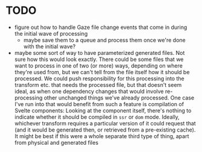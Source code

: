 # TODO

- figure out how to handle Gaze file change events that come in during the initial wave of processing
	- maybe save them to a queue and process them once we're done with the initial wave?
- maybe some sort of way to have parameterized generated files. Not sure how this would look exactly. There could be some files that we want to process in one of two (or more) ways, depending on where they're used from, but we can't tell from the file itself how it should be processed. We could push responsibility for this processing into the transform etc. that needs the processed file, but that doesn't seem ideal, as when one dependency changes that would involve re-processing other unchanged things we've already processed. One case I've run into that would benefit from such a feature is compilation of Svelte components: Looking at the component itself, there's nothing to indicate whether it should be compiled in `ssr` or `dom` mode. Ideally, whichever transform requires a particular version of it could request that (and it would be generated then, or retrieved from a pre-existing cache). It might be best if this were a whole separate third type of thing, apart from physical and generated files
